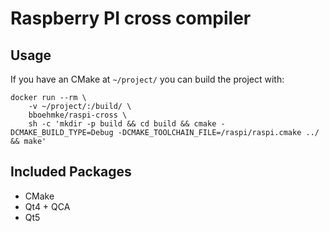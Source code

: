 Raspberry PI cross compiler
==========================

Usage
-----

If you have an CMake at 
```~/project/``` you can build the project with:

```
docker run --rm \
    -v ~/project/:/build/ \
    bboehmke/raspi-cross \
    sh -c 'mkdir -p build && cd build && cmake -DCMAKE_BUILD_TYPE=Debug -DCMAKE_TOOLCHAIN_FILE=/raspi/raspi.cmake ../ && make'
```

Included Packages
-----------------

* CMake
* Qt4 + QCA
* Qt5